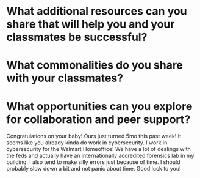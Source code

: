 # What additional resources can you share that will help you and your classmates be successful?

# What commonalities do you share with your classmates?

# What opportunities can you explore for collaboration and peer support?

Congratulations on your baby!  Ours just turned 5mo this past week!  It seems like you already kinda do work in cybersecurity.  I work in cybersecurity for the Walmart Homeoffice!  We have a lot of dealings with the feds and actually have an internationally accredited forensics lab in my building.  I also tend to make silly errors just because of time.  I should probably slow down a bit and not panic about time.  Good luck to you!